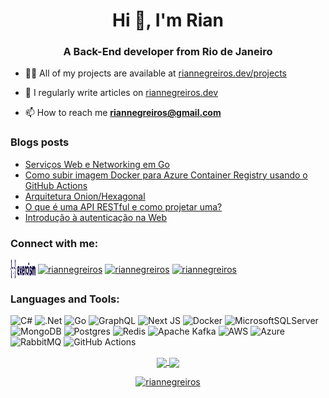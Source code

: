 <h1 align="center">Hi 👋, I'm Rian</h1>
<h3 align="center">A Back-End developer from Rio de Janeiro</h3>

- 👨‍💻 All of my projects are available at [riannegreiros.dev/projects](https://www.riannegreiros.dev/projects)

- 📝 I regularly write articles on [riannegreiros.dev](https://www.riannegreiros.dev)

- 📫 How to reach me **riannegreiros@gmail.com**

### Blogs posts
<!-- BLOG-POST-LIST:START -->
- [Serviços Web e Networking em Go](https://www.riannegreiros.dev/post/web-servers-e-networking-em-go)
- [Como subir imagem Docker para Azure Container Registry usando o GitHub Actions](https://www.riannegreiros.dev/post/subir-imagem-docker-para-azure-container-registry-usando-o-github-actions)
- [Arquitetura Onion/Hexagonal](https://www.riannegreiros.dev/post/onion-architecture)
- [O que é uma API RESTful e como projetar uma?](https://www.riannegreiros.dev/post/o-que-e-uma-api-restful-e-como-projetar-uma)
- [Introdução à autenticação na Web](https://www.riannegreiros.dev/post/introducao-a-autenticacao-na-web)
<!-- BLOG-POST-LIST:END -->

<h3 align="left">Connect with me:</h3>
<p align="left">
<a href="https://exercism.org/profiles/RianNegreiros" target="blank"><img align="center" src="./imgs/Exercism-logo.svg" alt="riannegreiros" height="30" width="40" /></a>
<a href="https://linkedin.com/in/riannegreiros" target="blank"><img align="center" src="https://raw.githubusercontent.com/rahuldkjain/github-profile-readme-generator/master/src/images/icons/Social/linked-in-alt.svg" alt="riannegreiros" height="30" width="40" /></a>
<a href="https://www.hackerrank.com/riannegreiros" target="blank"><img align="center" src="https://raw.githubusercontent.com/rahuldkjain/github-profile-readme-generator/master/src/images/icons/Social/hackerrank.svg" alt="riannegreiros" height="30" width="40" /></a>
<a href="https://www.leetcode.com/riannegreiros" target="blank"><img align="center" src="https://raw.githubusercontent.com/rahuldkjain/github-profile-readme-generator/master/src/images/icons/Social/leet-code.svg" alt="riannegreiros" height="30" width="40" /></a>
</p>

<h3 align="left">Languages and Tools:</h3>
<p align="left">
  
![C#](https://img.shields.io/badge/c%23-%23239120.svg?style=for-the-badge&logo=c-sharp&logoColor=white)
![.Net](https://img.shields.io/badge/.NET-5C2D91?style=for-the-badge&logo=.net&logoColor=white)
![Go](https://img.shields.io/badge/go-%2300ADD8.svg?style=for-the-badge&logo=go&logoColor=white)
![GraphQL](https://img.shields.io/badge/-GraphQL-E10098?style=for-the-badge&logo=graphql&logoColor=white)
![Next JS](https://img.shields.io/badge/Next-black?style=for-the-badge&logo=next.js&logoColor=white)
![Docker](https://img.shields.io/badge/docker-%230db7ed.svg?style=for-the-badge&logo=docker&logoColor=white)
![MicrosoftSQLServer](https://img.shields.io/badge/Microsoft%20SQL%20Server-CC2927?style=for-the-badge&logo=microsoft%20sql%20server&logoColor=white)
![MongoDB](https://img.shields.io/badge/MongoDB-%234ea94b.svg?style=for-the-badge&logo=mongodb&logoColor=white)
![Postgres](https://img.shields.io/badge/postgres-%23316192.svg?style=for-the-badge&logo=postgresql&logoColor=white)
![Redis](https://img.shields.io/badge/redis-%23DD0031.svg?style=for-the-badge&logo=redis&logoColor=white)
![Apache Kafka](https://img.shields.io/badge/Apache%20Kafka-000?style=for-the-badge&logo=apachekafka)
![AWS](https://img.shields.io/badge/AWS-%23FF9900.svg?style=for-the-badge&logo=amazon-aws&logoColor=white)
![Azure](https://img.shields.io/badge/azure-%230072C6.svg?style=for-the-badge&logo=microsoftazure&logoColor=white)
![RabbitMQ](https://img.shields.io/badge/Rabbitmq-FF6600?style=for-the-badge&logo=rabbitmq&logoColor=white)
![GitHub Actions](https://img.shields.io/badge/github%20actions-%232671E5.svg?style=for-the-badge&logo=githubactions&logoColor=white)
</p>

<p align="center">
  <a href="https://github.com/anuraghazra/github-readme-stats">
  <img height=200 align="center" src="https://github-readme-stats.vercel.app/api?username=RianNegreiros&show_icons=true&theme=dracula&hide_border=true" />
</a>
<a href="https://github.com/anuraghazra/convoychat">
  <img height=200 align="center" src="https://github-readme-stats.vercel.app/api/top-langs?username=RianNegreiros&layout=compact&langs_count=8&card_width=320&theme=dracula&hide_border=true" />
</a>
</p>

<p align="center"> <a href="https://github.com/DenverCoder1/github-readme-streak-stats"><img src="https://github-readme-streak-stats-ecru.vercel.app?user=RianNegreiros&theme=dracula&hide_border=true" alt="riannegreiros" /></a> </p>

<!---
<p align="center"> <a href="https://github.com/ryo-ma/github-profile-trophy"><img src="https://github-profile-trophy.vercel.app/?username=RianNegreiros&column=-1&margin-w=15&margin-h=15&theme=dracula&no-frame=true" alt="riannegreiros" /></a> </p>
--->

<!---
<p align="center"> <img src="https://komarev.com/ghpvc/?username=Riannegreiros&label=Profile%20views&color=blueviolet&style=for-the-badge" alt="riannegreiros" /> </p>
-->
